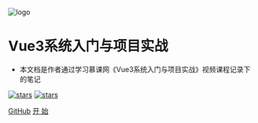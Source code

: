 <!-- _coverpage.md -->

![logo](https://docsify.js.org/_media/icon.svg)

# Vue3系统入门与项目实战

- 本文档是作者通过学习慕课网《Vue3系统入门与项目实战》视频课程记录下的笔记

<!-- 
- 视频教程学习笔记记录
- 慕课网
- 无需生成 html 文件
- 众多主题 
-->
[![stars](https://badgen.net/github/stars/xiaodongxier/mkw-vue-jddj-notes?icon=github&color=4ab8a1)](https://github.com/xiaodongxier/mkw-vue-jddj-notes) [![stars](https://badgen.net/github/forks/xiaodongxier/mkw-vue-jddj-notes?icon=github&color=4ab8a1)](https://github.com/xiaodongxier/mkw-vue-jddj-notes)



[GitHub](https://github.com/xiaodongxier/mkw-vue-jddj-notes.git)
[开 始](README)